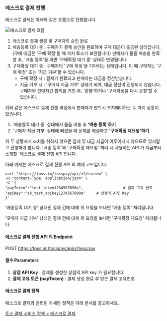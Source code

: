### 에스크로 결제 진행

에스크로 결제는 아래와 같은 흐름으로 진행됩니다.

![에스크로 결제 흐름](http://tossdev.github.io/images/flow_escrow.png)

1. 에스크로 결제 생성 및 구매자의 승인 완료
2. 배송등록 대기 중 : 구매자가 결제 승인을 완료하여 구매 대금이 출금된 상태입니다. (구매 대금은 '구매 확정'될 때 까지 토스가 보관합니다) 판매자가 물품 배송을 완료한 후, '배송 등록'을 하면 '구매확정 대기 중' 상태로 변경됩니다.
3. 구매확정 대기 중 : 구매자의 '구매 확정'을 기다리는 상태입니다. 이 때 구매자는 '구매 확정' 또는 '지급 거부'할 수 있습니다.
   * 구매 확정 시 : 결제가 완료되고 판매자는 대금을 정산받습니다.
   * 지급 거부 시 : '구매자 지급 거부' 상태가 되며, 대금 정산이 진행되지 않습니다. 구매자와 판매자간 합의를 거친 후, '환불'하거나 '구매확정을 다시 요청'할 수 있습니다.

위와 같은 에스크로 결제 진행 과정에서 판매자가 반드시 조치해야하는 두 가지 상황이 있습니다.

1. '배송등록 대기 중' 상태에서 물품 배송 후 **'배송 등록'하기**
2. '구매자 지급 거부' 상태에 빠졌을 때 문제를 해결하고 **'구매확정 재요청'하기**

위 두 상황에서 조치를 취하지 않으면 결제 및 대금 지급이 이루어지지 않으므로 잊지말고 진행해야 합니다. '배송 등록'과 '구매확정 재요청' 처리 시 사용하는 API 가 지금부터 소개할 '에스크로 결제 진행 API'입니다.

아래 예제는 에스크로 결제 진행 API 의 예제 코드입니다.

```curl
curl "https://toss.im/tosspay/api/v1/escrow" \
-H "content-Type: application/json" \
-d '{
"payToken":"test_token1234567890a",                  # 결제 고유 번호
"apiKey":"sk_test_apikey1234567890a"     # 상점의 API Key
}'
```

'배송등록 대기 중' 상태인 결제 건에 대해 위 요청을 보내면 '배송 등록' 처리됩니다.

'구매자 지급 거부' 상태인 결제 건에 대해 위 요청을 보내면 '구매확정 재요청' 처리됩니다.

#### 에스크로 결제 진행 API 의 Endpoint

POST https://toss.im/tosspay/api/v1/escrow

#### 필수 Parameters

1. **상점 API Key** : 결제를 생성한 상점의 API key 가 필요합니다.
2. **결제 고유 토큰 (payToken)** : 결제 생성 완료 후 받은 결제 고유번호

#### 에스크로 결제 정책

에스크로 결제와 관련된 자세한 정책은 아래 문서를 참고하세요.

[토스 결제 서비스 정책 > 에스크로 결제](http://tossdev.github.io/policy.html#escrow)

